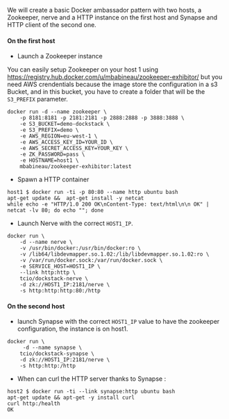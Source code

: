 We will create a basic Docker ambassador pattern with two hosts, a Zookeeper, nerve and a HTTP instance on the first host and Synapse and HTTP client of the second one.

#### On the first host

* Launch a Zookeeper instance

You can easily setup Zookeeper on your host 1 using https://registry.hub.docker.com/u/mbabineau/zookeeper-exhibitor/ but you need AWS crendentials because the image store the configuration in a s3 Bucket, and in this bucket, you have to create a folder that will be the `S3_PREFIX` parameter.

```
docker run -d --name zookeeper \
    -p 8181:8181 -p 2181:2181 -p 2888:2888 -p 3888:3888 \
    -e S3_BUCKET=demo-dockstack \
    -e S3_PREFIX=demo \
    -e AWS_REGION=eu-west-1 \
    -e AWS_ACCESS_KEY_ID=YOUR_ID \
    -e AWS_SECRET_ACCESS_KEY=YOUR_KEY \
    -e ZK_PASSWORD=pass \
    -e HOSTNAME=host1 \
    mbabineau/zookeeper-exhibitor:latest
```

* Spawn a HTTP container

```
host1 $ docker run -ti -p 80:80 --name http ubuntu bash
apt-get update &&  apt-get install -y netcat
while echo -e "HTTP/1.0 200 OK\nContent-Type: text/html\n\n OK" | netcat -lv 80; do echo ""; done
```

* Launch Nerve with the correct `HOST1_IP`.

```
docker run \
    -d --name nerve \
    -v /usr/bin/docker:/usr/bin/docker:ro \
    -v /lib64/libdevmapper.so.1.02:/lib/libdevmapper.so.1.02:ro \
    -v /var/run/docker.sock:/var/run/docker.sock \
    -e SERVICE_HOST=HOST1_IP \
    --link http:http \
    tcio/dockstack-nerve \
    -d zk://HOST1_IP:2181/nerve \
    -s http:http:http:80:/http
```

#### On the second host

* launch Synapse with the correct `HOST1_IP` value to have the zookeeper configuration, the instance is on host1.

```
docker run \
     -d --name synapse \
    tcio/dockstack-synapse \
    -d zk://HOST1_IP:2181/nerve \
    -s http:http:/http
```

* When can curl the HTTP server thanks to Synapse :

```
host2 $ docker run -ti --link synapse:http ubuntu bash
apt-get update && apt-get -y install curl
curl http:/health
OK
```
